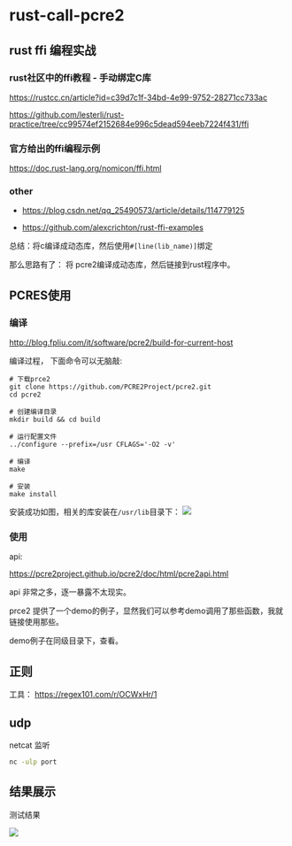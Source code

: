 # rust-call-pcre2


## rust ffi 编程实战

### rust社区中的ffi教程 - 手动绑定C库

https://rustcc.cn/article?id=c39d7c1f-34bd-4e99-9752-28271cc733ac

https://github.com/lesterli/rust-practice/tree/cc99574ef2152684e996c5dead594eeb7224f431/ffi


### 官方给出的ffi编程示例

https://doc.rust-lang.org/nomicon/ffi.html

### other

- https://blog.csdn.net/qq_25490573/article/details/114779125

- https://github.com/alexcrichton/rust-ffi-examples


总结：将c编译成动态库，然后使用`#[line(lib_name)]`绑定


那么思路有了： 将 pcre2编译成动态库，然后链接到rust程序中。


## PCRES使用

### 编译

http://blog.fpliu.com/it/software/pcre2/build-for-current-host

编译过程， 下面命令可以无脑敲:
```
# 下载prce2
git clone https://github.com/PCRE2Project/pcre2.git
cd pcre2

# 创建编译目录
mkdir build && cd build

# 运行配置文件
../configure --prefix=/usr CFLAGS='-O2 -v'

# 编译
make

# 安装
make install
```

安装成功如图，相关的库安装在`/usr/lib`目录下：
![](F:\boxi_rust\rust-call-pcre2\img\pcre2.png)


### 使用

api:

https://pcre2project.github.io/pcre2/doc/html/pcre2api.html

api 非常之多，逐一暴露不太现实。

prce2 提供了一个demo的例子，显然我们可以参考demo调用了那些函数，我就链接使用那些。

demo例子在同级目录下，查看。



## 正则

工具： https://regex101.com/r/OCWxHr/1

## udp

netcat 监听
```bash
nc -ulp port
```



## 结果展示

测试结果

![](F:\boxi_rust\rust-call-pcre2\img\result.png)